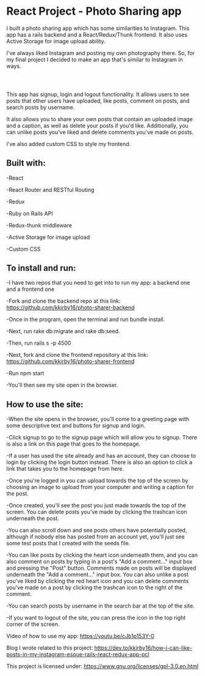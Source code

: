 # React Project - Photo Sharing app

I built a photo sharing app which has some similarities to Instagram. This app has a rails backend and a React/Redux/Thunk frontend. It also uses Active Storage for image upload ability.

I've always liked Instagram and posting my own photography there. So, for my final project I decided to make an app that's similar to Instagram in ways.<br><br><br>

###

###

This app has signup, login and logout functionality. It allows users to see posts that other users have uploaded, like posts, comment on posts, and search posts by username.

It also allows you to share your own posts that contain an uploaded image and a caption, as well as delete your posts if you'd like. Additionally, you can unlike posts you've liked and delete comments you've made on posts.

I've also added custom CSS to style my frontend.

## Built with:

-React

-React Router and RESTful Routing

-Redux

-Ruby on Rails API

-Redux-thunk middleware

-Active Storage for image upload

-Custom CSS

## To install and run:

-I have two repos that you need to get into to run my app: a backend one and a frontend one

-Fork and clone the backend repo at this link: https://github.com/kkirby16/photo-sharer-backend

-Once in the program, open the terminal and run bundle install.

-Next, run rake db:migrate and rake db:seed.

-Then, run rails s -p 4500

-Next, fork and clone the frontend repository at this link: https://github.com/kkirby16/photo-sharer-frontend

-Run npm start

-You'll then see my site open in the browser.

## How to use the site:

-When the site opens in the browser, you'll come to a greeting page with some descriptive text and buttons for signup and login.

-Click signup to go to the signup page which will allow you to signup. There is also a link on this page that goes to the homepage.

-If a user has used the site already and has an account, they can choose to login by clicking the login button instead. There is also an option to click a link that takes you to the homepage from here.

-Once you're logged in you can upload towards the top of the screen by choosing an image to upload from your computer and writing a caption for the post.

-Once created, you'll see the post you just made towards the top of the screen. You can delete posts you've made by clicking the trashcan icon underneath the post.

-You can also scroll down and see posts others have potentially posted, although if nobody else has posted from an account yet, you'll just see some test posts that I created with the seeds file.

-You can like posts by clicking the heart icon underneath them, and you can also comment on posts by typing in a post's "Add a comment..." input box and pressing the "Post" button. Comments made on posts will be displayed underneath the "Add a comment..." input box. You can also unlike a post you've liked by clicking the red heart icon and you can delete comments you've made on a post by clicking the trashcan icon to the right of the comment.

-You can search posts by username in the search bar at the top of the site.

-If you want to logout of the site, you can press the icon in the top right corner of the screen.

Video of how to use my app: https://youtu.be/cJb1p153Y-0

Blog I wrote related to this project: https://dev.to/kkirby16/how-i-can-like-posts-in-my-instagram-esque-rails-react-redux-app-pcl

This project is licensed under: https://www.gnu.org/licenses/gpl-3.0.en.html

